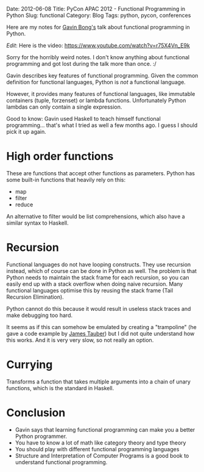 Date: 2012-06-08
Title: PyCon APAC 2012 - Functional Programming in Python
Slug: functional
Category: Blog
Tags: python, pycon, conferences

Here are my notes for [Gavin Bong's](https://twitter.com/chihiro)
talk about functional programming in Python.

_Edit_: Here is the video: https://www.youtube.com/watch?v=r75X4Vn_E9k

Sorry for the horribly weird notes. I don't know anything about functional
programming and got lost during the talk more than once. :/

Gavin describes key features of functional programming. Given the common
definition for functional languages, Python is _not_ a functional language.

However, it provides many features of functional languages, like immutable
containers (tuple, forzenset) or lambda functions. Unfortunately Python
lambdas can only contain a single expression.

Good to know: Gavin used Haskell to teach himself functional programming...
that's what I tried as well a few months ago. I guess I should pick it up
again.

# High order functions

These are functions that accept other functions as parameters. Python has some
built-in functions that heavily rely on this:

* map
* filter
* reduce

An alternative to filter would be list comprehensions, which also have a
similar syntax to Haskell.

# Recursion

Functional languages do not have looping constructs. They use recursion
instead, which of course can be done in Python as well. The problem is that
Python needs to maintain the stack frame for each recursion, so you can easily
end up with a stack overflow when doing naive recursion. Many functional
languages optimise this by reusing the stack frame (Tail Recursion
Elimination).

Python cannot do this because it would result in useless stack traces and make
debugging too hard.

It seems as if this can somehow be emulated by creating a "trampoline" (he gave
a code example by [James Tauber](https://twitter.com/#!/jtauber)) but I did not
quite understand how this works.  And it is very very slow, so not really an
option.

# Currying

Transforms a function that takes multiple arguments into a chain of unary
functions, which is the standard in Haskell.

# Conclusion

* Gavin says that learning functional programming can make you a better Python
  programmer.
* You have to know a lot of math like category theory and type theory
* You should play with different functional programming languages
* Structure and Interpretation of Computer Programs is a good book to
  understand functional programming.
